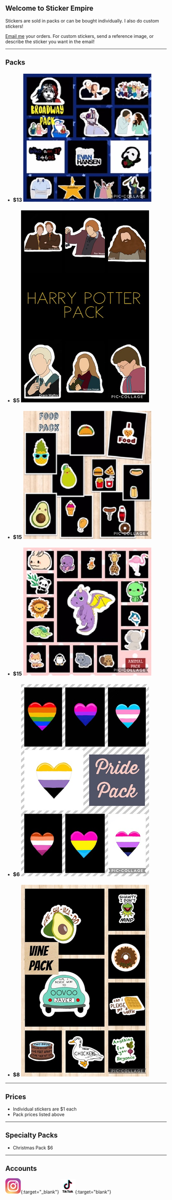 ## Welcome to Sticker Empire

Stickers are sold in packs or can be bought individually. I also do custom stickers!

[Email me](mailto:StickerEmpire@liskfamily.com) your orders. For custom stickers, send a reference image, or describe the sticker you want in the email! 

---

## Packs

- ### $13 ![broadway pack](BroadwayPack.jpg)
- ### $5 ![harry potter pack](HarryPotterPack.jpg)
- ### $15 ![food pack](FoodPack.jpg)
- ### $15 ![animal pack](AnimalPack.jpg)
- ### $6 ![pride flag hearts pack](PridePack.jpg) 
- ### $8 ![Vines pack](VinePack.jpg)

---

## Prices

- Individual stickers are $1 each
- Pack prices listed above

---

## Specialty Packs
- Christmas Pack $6

---

## Accounts
[![Instagram](instagram.png)](https://instragram.com/stick_erempire){:target="_blank"}
[![TikTok](tiktok.png)](https://www.tiktok.com/@stick_erempire_){:target="blank"}
